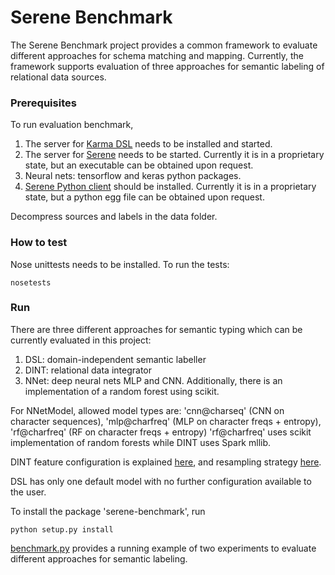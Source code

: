 # Serene Benchmark

The Serene Benchmark project provides a common framework to evaluate different approaches for schema matching and mapping.
Currently, the framework supports evaluation of three approaches for semantic labeling of relational data sources.


### Prerequisites


To run evaluation benchmark,

1. The server for [Karma DSL](https://github.com/NICTA/iswc-2016-semantic-labeling) needs to be installed and started.
2. The server for [Serene](https://github.com/NICTA/serene) needs to be started.
Currently it is in a proprietary state, but an executable can be obtained upon request.
3. Neural nets: tensorflow and keras python packages.
4. [Serene Python client](https://github.com/NICTA/serene-python-client) should be installed.
Currently it is in a proprietary state, but a python egg file can be obtained upon request.

Decompress sources and labels in the data folder.

### How to test
Nose unittests needs to be installed. To run the tests:
```
nosetests
```

### Run
There are three different approaches for semantic typing which can be currently evaluated in this project:

1. DSL: domain-independent semantic labeller
2. DINT: relational data integrator
3. NNet: deep neural nets MLP and CNN.
 Additionally, there is an implementation of a random forest using scikit.

For NNetModel, allowed model types are: 'cnn@charseq' (CNN on character sequences), 'mlp@charfreq' (MLP on character freqs + entropy), 'rf@charfreq' (RF on character freqs + entropy)
'rf@charfreq' uses scikit implementation of random forests while DINT uses Spark mllib.

DINT feature configuration is explained [here](http://github.com/NICTA/serene-benchmark/blob/experimental/doc/features.txt),
and resampling strategy [here](http://github.com/NICTA/serene-benchmark/blob/experimental/doc/resampling-strategy).

DSL has only one default model with no further configuration available to the user.


To install the package 'serene-benchmark', run
```
python setup.py install
```

[benchmark.py](https://github.com/NICTA/serene-benchmark/blob/experimental/serene_benchmark/benchmark.py) provides a running example of two experiments to evaluate different approaches for semantic labeling.
